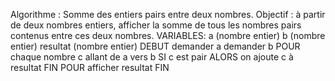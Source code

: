 Algorithme : Somme des entiers pairs entre deux nombres.
Objectif : à partir de deux nombres entiers, afficher la somme de tous les nombres pairs contenus entre ces deux nombres.
VARIABLES:
a (nombre entier)
b (nombre entier)
resultat (nombre entier)
DEBUT
    demander a
    demander b
    POUR chaque nombre c allant de a vers b
        SI c est pair ALORS
            on ajoute c à resultat
    FIN POUR
    afficher resultat
FIN